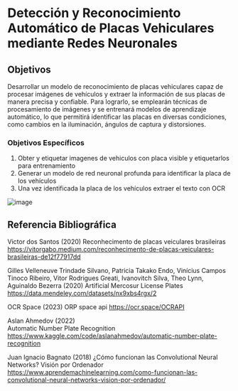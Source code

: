 # Detección y Reconocimiento Automático de Placas Vehiculares mediante Redes Neuronales


## Objetivos

Desarrollar un modelo de reconocimiento de placas vehiculares capaz de procesar imágenes de vehículos  y extraer la información de sus placas de manera precisa y confiable. Para lograrlo, se emplearán técnicas de procesamiento de imágenes y se entrenará modelos de aprendizaje automático, lo que permitirá identificar las placas en diversas condiciones, como cambios en la iluminación, ángulos de captura y distorsiones.

### Objetivos Específicos

1. Obter y etiquetar imagenes de vehiculos con placa visible  y etiquetarlos para entrenamiento
2. Generar un modelo de red neuronal profunda para identificar la placa de los vehículos
3. Una vez identificada la placa de los vehículos extraer el texto con OCR


![image](https://github.com/rensi3rn/TFM_CEUPE/assets/67809699/3162a403-9986-4a35-97e7-fc3549c0c27e)

## Referencia Bibliográfica

Victor dos Santos (2020)
Reconhecimento de placas veiculares brasileiras
https://vitorgabo.medium.com/reconhecimento-de-placas-veiculares-brasileiras-de12f77917dd

Gilles Velleneuve Trindade Silvano, Patricia Takako Endo, Vinícius Campos Tinoco Ribeiro, Vitor Rodrigues Greati, Ivanovitch Silva, Theo Lynn, Aguinaldo Bezerra (2020)  Artificial Mercosur License Plates
https://data.mendeley.com/datasets/nx9xbs4rgx/2

OCR Space (2023) 
ORP space api 
https://ocr.space/OCRAPI

Aslan  Ahmedov (2022)  
Automatic Number Plate Recognition 
https://www.kaggle.com/code/aslanahmedov/automatic-number-plate-recognition

Juan Ignacio Bagnato (2018)
¿Cómo funcionan las Convolutional Neural Networks? Visión por Ordenador
https://www.aprendemachinelearning.com/como-funcionan-las-convolutional-neural-networks-vision-por-ordenador/

